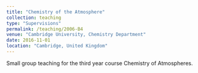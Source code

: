 ```yaml
---
title: "Chemistry of the Atmosphere"
collection: teaching
type: "Supervisions"
permalink: /teaching/2006-B4
venue: "Cambridge University, Chemistry Department"
date: 2016-11-01
location: "Cambridge, United Kingdom"
---
```


Small group teaching for the third year course Chemistry of Atmospheres.